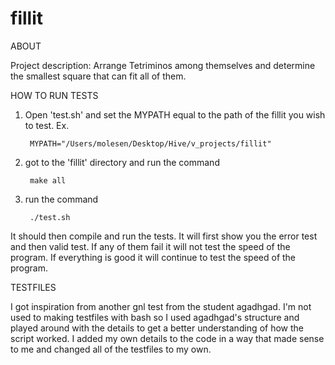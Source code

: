 # fillit

ABOUT

Project description: Arrange Tetriminos among themselves and determine the smallest square that can fit all of them.

HOW TO RUN TESTS
1. Open 'test.sh' and set the MYPATH equal to the path of the fillit you wish to test. Ex.

		MYPATH="/Users/molesen/Desktop/Hive/v_projects/fillit"

2. got to the 'fillit' directory and run the command

		make all

3. run the command

		./test.sh

It should then compile and run the tests. It will first show you the error test and then valid test. If any of them fail it will not test the speed of the program. If everything is good it will continue to test the speed of the program.


TESTFILES

I got inspiration from another gnl test from the student agadhgad. I'm not used to making testfiles with bash so I used agadhgad's structure and played around with the details to get a better understanding of how the script worked. I added my own details to the code in a way that made sense to me and changed all of the testfiles to my own.
